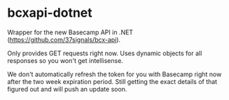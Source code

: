 bcxapi-dotnet
=============

Wrapper for the new Basecamp API in .NET (https://github.com/37signals/bcx-api).

Only provides GET requests right now. Uses dynamic objects for all responses so you won't get intellisense.

We don't automatically refresh the token for you with Basecamp right now after the two week expiration period. Still getting the exact details of that figured out and will push an update soon.

